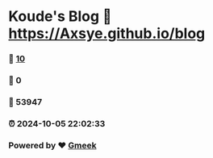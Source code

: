 # Koude's Blog :link: https://Axsye.github.io/blog 
### :page_facing_up: [10](https://Axsye.github.io/blog/tag.html) 
### :speech_balloon: 0 
### :hibiscus: 53947 
### :alarm_clock: 2024-10-05 22:02:33 
### Powered by :heart: [Gmeek](https://github.com/Meekdai/Gmeek)
